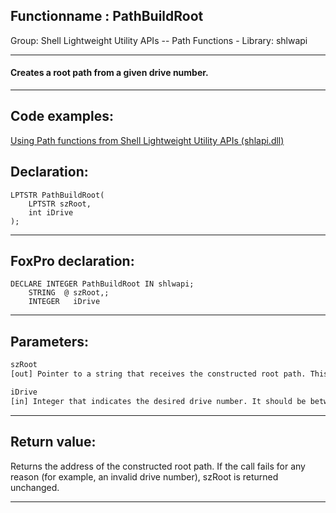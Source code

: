 <link rel="stylesheet" type="text/css" href="../../css/win32api.css">  
<link rel="stylesheet" href="https://cdnjs.cloudflare.com/ajax/libs/font-awesome/4.7.0/css/font-awesome.min.css">

## Functionname : PathBuildRoot
Group: Shell Lightweight Utility APIs -- Path Functions - Library: shlwapi    
***  


#### Creates a root path from a given drive number.
***  


## Code examples:
[Using Path functions from Shell Lightweight Utility APIs (shlapi.dll)](../../samples/sample_178.md)  

## Declaration:
```foxpro  
LPTSTR PathBuildRoot(
    LPTSTR szRoot,
    int iDrive
);  
```  
***  


## FoxPro declaration:
```foxpro  
DECLARE INTEGER PathBuildRoot IN shlwapi;
	STRING  @ szRoot,;
	INTEGER   iDrive  
```  
***  


## Parameters:
```txt  
szRoot
[out] Pointer to a string that receives the constructed root path. This buffer must be at least four characters in size.

iDrive
[in] Integer that indicates the desired drive number. It should be between 0 and 25.  
```  
***  


## Return value:
Returns the address of the constructed root path. If the call fails for any reason (for example, an invalid drive number), szRoot is returned unchanged.  
***  

